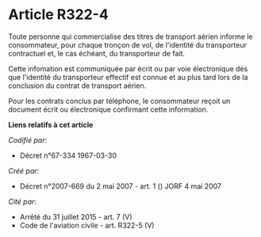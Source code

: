 # Article R322-4

Toute personne qui commercialise des titres de transport aérien informe le consommateur, pour chaque tronçon de vol, de
l'identité du transporteur contractuel et, le cas échéant, du transporteur de fait.

Cette infomation est communiquée par écrit ou par voie électronique dès que l'identité du transporteur effectif est connue et
au plus tard lors de la conclusion du contrat de transport aérien.

Pour les contrats conclus par téléphone, le consommateur reçoit un document écrit ou électronique confirmant cette
information.

**Liens relatifs à cet article**

_Codifié par_:

  - Décret n°67-334 1967-03-30

_Créé par_:

  - Décret n°2007-669 du 2 mai 2007 - art. 1 () JORF 4 mai 2007

_Cité par_:

  - Arrêté du 31 juillet 2015 - art. 7 (V)
  - Code de l'aviation civile - art. R322-5 (V)
